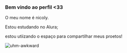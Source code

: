 ### Bem vindo ao perfil <33

O meu nome é nicoly.

Estou estudando no Alura;

estou utiizando o espaço para compartilhar meus proetos!

![uhm-awkward](https://github.com/nicoly23/nicoly23/assets/132570990/629ddafa-e5f5-4e9c-8a0c-197d85ab0935)
